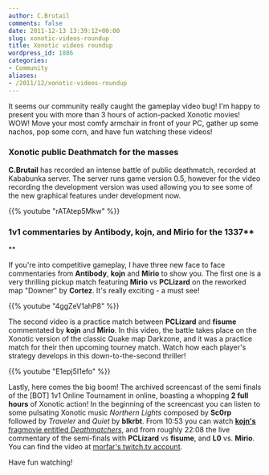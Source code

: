 ```yaml
---
author: C.Brutail
comments: false
date: 2011-12-13 13:39:12+00:00
slug: xonotic-videos-roundup
title: Xonotic videos roundup
wordpress_id: 1886
categories:
- Community
aliases:
- /2011/12/xonotic-videos-roundup
---
```


It seems our community really caught the gameplay video bug! I'm happy to present you with more than 3 hours of action-packed Xonotic movies! WOW! Move your most comfy armchair in front of your PC, gather up some nachos, pop some corn, and have fun watching these videos!

### Xonotic public Deathmatch for the masses

**C.Brutail** has recorded an intense battle of public deathmatch, recorded at Kababunka server. The server runs game version 0.5, however for the video recording the development version was used allowing you to see some of the new graphical features under development now.

{{% youtube "rATAtep5Mkw" %}}

### 1v1 commentaries by Antibody, kojn, and Mirio for the 1337**
**

If you're into competitive gameplay, I have three new face to face commentaries from **Antibody**, **kojn** and **Mirio** to show you. The first one is a very thrilling pickup match featuring **Mirio** vs **PCLizard** on the reworked map "Downer" by **Cortez**. It's really exciting - a must see!

{{% youtube "4ggZeV1ahP8" %}}

The second video is a practice match between **PCLizard** and **fisume** commentated by **kojn** and **Mirio**. In this video, the battle takes place on the Xonotic version of the classic Quake map Darkzone, and it was a practice match for their then upcoming tourney match. Watch how each player's strategy develops in this down-to-the-second thriller!

{{% youtube "E1epj5I1efo" %}}

Lastly, here comes the big boom! The archived screencast of the semi finals of the [BOT] 1v1 Online Tournament in online, boasting a whopping **2 full hours** of Xonotic action! In the beginning of the screencast you can listen to some pulsating Xonotic music _Northern Lights_ composed by **Sc0rp** followed by _Traveler_ and _Quiet_ by **blkrbt**. From 10:53 you can watch [**kojn's** fragmovie entitled _Deathmatchers_](/posts/2011/deathmatchers-the-movie/), and from roughly 22:08 the live commentary of the semi-finals with **PCLizard** vs **fisume**, and **L0** vs. **Mirio**. You can find the video at [morfar's twitch.tv account](http://en.twitch.tv/morfah/b/302150054).

Have fun watching!
